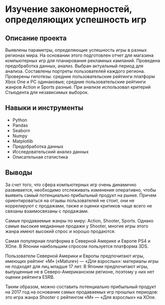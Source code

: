 # Изучение закономерностей, определяющих успешность игр
## **Описание проекта**

Выявлены параметры, определяющие успешность игры в разных регионах мира. На
основании этого подготовлен отчет для магазина компьютерных игр для планирования
рекламных кампаний. Проведена предобработка данных, анализ. Выбран актуальный
период для анализа. Составлены портреты пользователей каждого региона. Проверены
гипотезы: средние пользовательские рейтинги платформ Xbox One и PC одинаковые;
средние пользовательские рейтинги жанров Action и Sports разные. При анализе использовал критерий Стьюдента для независимых выборок.

## **Навыки и инструменты**  

- Python
- Pandas
- Seaborn
- Numpy
- Matplotlib
- Предобработка данных
- Исследовательский анализ данных
- Описательная статистика

## **Выводы**

За счет того, что сфера компьютерных игр очень динамично развивается, необходимо отслеживать изменения оперативно, чтобы выявить самый потенциально прибыльный продукт на рынке. Причем ориентироваться на отзывы пользователей не стоит, они не коррелируют с продажами, также и оценки критиков чаще всего не связаны взаимосвязаны с продажами.

Самые продаваемые жанры по миру: Action, Shooter, Sports. Однако самые высокие медианные продажи у Shooter, многие игры этого жанра имеют высокий спрос и хорошо продаются.

Самая популярная платформа в Северной Америке и Европе PS4 и XOne. В Японии наибольшим спросом пользуется платформа 3DS.

Пользователи Северной Америки и Европы предпочитают игры, имеющих рейтинг «M» («Mature») — «Для взрослых»: материалы игры не подходят для лиц младше 17 лет. В Японии предпочитают игры, выпущенные не в Северо-Американском регионе, поэтому у них нет оценки рейтинга ESRB.

Таким образом, можно составить потенциально прибыльный продукт на 2017 год на основании самых продаваемых игр прошлых периодов: это игра жанра Shooter с рейтингом «M» — «Для взрослых» на XOne.

